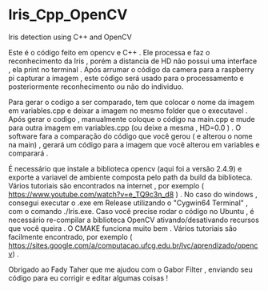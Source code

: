 # Iris_Cpp_OpenCV
Iris detection using C++ and OpenCV 

Este é o código feito em opencv e C++ .
Ele processa e faz o reconhecimento da Iris , porém a distancia de HD não possui uma interface , ela print no terminal .
Após arrumar o código da camera para a raspberry pi capturar a imagem , este código será usado para o processamento e posteriormente reconhecimento ou não do individuo.


Para gerar o codigo a ser comparado, tem que colocar o nome da imagem em variables.cpp e deixar a imagem no mesmo folder que o executavel . Após gerar o codigo , manualmente coloque o código na main.cpp e mude para outra imagem em variables.cpp (ou deixe a mesma , HD=0.0 ) . O software fara a comparação do código que você gerou ( e alterou o nome na main) , gerará um código para a imagem que você alterou em variables e comparará .

É necessário que instale a biblioteca opencv (aqui foi a versão 2.4.9) e exporte a variavel de ambiente composta pelo path da build da biblioteca. Vários tutoriais são encontrados na internet , por exemplo ( https://www.youtube.com/watch?v=e_TQ9c3n_d8 ) . No caso do windows , consegui executar o .exe em Release utilizando o "Cygwin64 Terminal" , com o comando ./Iris.exe.
Caso você precise rodar o código no Ubuntu , é necessário re-compilar a biblioteca OpenCV ativando/desativando recursos que você queira . O CMAKE funciona muito bem .  Vários tutoriais são facilmente encontrado, por exemplo ( https://sites.google.com/a/computacao.ufcg.edu.br/lvc/aprendizado/opencv) .

Obrigado ao Fady Taher que me ajudou com o Gabor Filter , enviando seu código para eu corrigir e editar algumas coisas !
